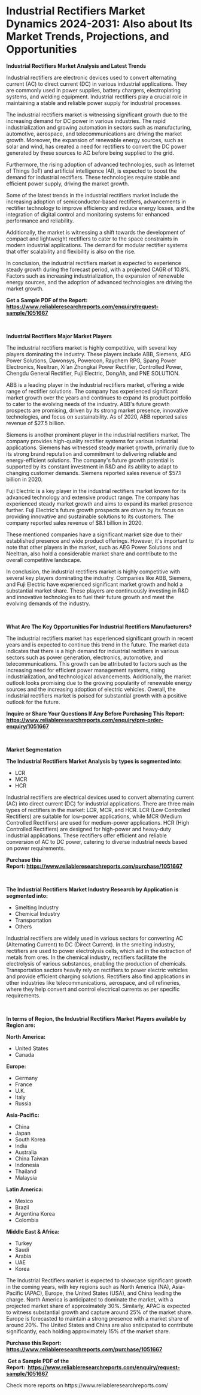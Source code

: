 <p><h1>Industrial Rectifiers Market Dynamics 2024-2031: Also about Its Market Trends, Projections, and Opportunities</h1></p><p><strong>Industrial Rectifiers Market Analysis and Latest Trends</strong></p>
<p><p>Industrial rectifiers are electronic devices used to convert alternating current (AC) to direct current (DC) in various industrial applications. They are commonly used in power supplies, battery chargers, electroplating systems, and welding equipment. Industrial rectifiers play a crucial role in maintaining a stable and reliable power supply for industrial processes.</p><p>The industrial rectifiers market is witnessing significant growth due to the increasing demand for DC power in various industries. The rapid industrialization and growing automation in sectors such as manufacturing, automotive, aerospace, and telecommunications are driving the market growth. Moreover, the expansion of renewable energy sources, such as solar and wind, has created a need for rectifiers to convert the DC power generated by these sources to AC before being supplied to the grid.</p><p>Furthermore, the rising adoption of advanced technologies, such as Internet of Things (IoT) and artificial intelligence (AI), is expected to boost the demand for industrial rectifiers. These technologies require stable and efficient power supply, driving the market growth.</p><p>Some of the latest trends in the industrial rectifiers market include the increasing adoption of semiconductor-based rectifiers, advancements in rectifier technology to improve efficiency and reduce energy losses, and the integration of digital control and monitoring systems for enhanced performance and reliability.</p><p>Additionally, the market is witnessing a shift towards the development of compact and lightweight rectifiers to cater to the space constraints in modern industrial applications. The demand for modular rectifier systems that offer scalability and flexibility is also on the rise.</p><p>In conclusion, the industrial rectifiers market is expected to experience steady growth during the forecast period, with a projected CAGR of 10.8%. Factors such as increasing industrialization, the expansion of renewable energy sources, and the adoption of advanced technologies are driving the market growth.</p></p>
<p><strong>Get a Sample PDF of the Report:&nbsp; <a href="https://www.reliableresearchreports.com/enquiry/request-sample/1051667">https://www.reliableresearchreports.com/enquiry/request-sample/1051667</a></strong></p>
<p>&nbsp;</p>
<p><strong>Industrial Rectifiers Major Market Players</strong></p>
<p><p>The industrial rectifiers market is highly competitive, with several key players dominating the industry. These players include ABB, Siemens, AEG Power Solutions, Dawonsys, Powercon, Raychem RPG, Spang Power Electronics, Neeltran, Xi’an Zhongkai Power Rectifier, Controlled Power, Chengdu General Rectifier, Fuji Electric, DongAh, and PNE SOLUTION.</p><p>ABB is a leading player in the industrial rectifiers market, offering a wide range of rectifier solutions. The company has experienced significant market growth over the years and continues to expand its product portfolio to cater to the evolving needs of the industry. ABB's future growth prospects are promising, driven by its strong market presence, innovative technologies, and focus on sustainability. As of 2020, ABB reported sales revenue of $27.5 billion.</p><p>Siemens is another prominent player in the industrial rectifiers market. The company provides high-quality rectifier systems for various industrial applications. Siemens has witnessed steady market growth, primarily due to its strong brand reputation and commitment to delivering reliable and energy-efficient solutions. The company's future growth potential is supported by its constant investment in R&D and its ability to adapt to changing customer demands. Siemens reported sales revenue of $57.1 billion in 2020.</p><p>Fuji Electric is a key player in the industrial rectifiers market known for its advanced technology and extensive product range. The company has experienced steady market growth and aims to expand its market presence further. Fuji Electric's future growth prospects are driven by its focus on providing innovative and sustainable solutions to its customers. The company reported sales revenue of $8.1 billion in 2020.</p><p>These mentioned companies have a significant market size due to their established presence and wide product offerings. However, it's important to note that other players in the market, such as AEG Power Solutions and Neeltran, also hold a considerable market share and contribute to the overall competitive landscape.</p><p>In conclusion, the industrial rectifiers market is highly competitive with several key players dominating the industry. Companies like ABB, Siemens, and Fuji Electric have experienced significant market growth and hold a substantial market share. These players are continuously investing in R&D and innovative technologies to fuel their future growth and meet the evolving demands of the industry.</p></p>
<p>&nbsp;</p>
<p><strong>What Are The Key Opportunities For Industrial Rectifiers Manufacturers?</strong></p>
<p><p>The industrial rectifiers market has experienced significant growth in recent years and is expected to continue this trend in the future. The market data indicates that there is a high demand for industrial rectifiers in various sectors such as power generation, electronics, automotive, and telecommunications. This growth can be attributed to factors such as the increasing need for efficient power management systems, rising industrialization, and technological advancements. Additionally, the market outlook looks promising due to the growing popularity of renewable energy sources and the increasing adoption of electric vehicles. Overall, the industrial rectifiers market is poised for substantial growth with a positive outlook for the future.</p></p>
<p><strong>Inquire or Share Your Questions If Any Before Purchasing This Report: <a href="https://www.reliableresearchreports.com/enquiry/pre-order-enquiry/1051667">https://www.reliableresearchreports.com/enquiry/pre-order-enquiry/1051667</a></strong></p>
<p>&nbsp;</p>
<p><strong>Market Segmentation</strong></p>
<p><strong>The Industrial Rectifiers Market Analysis by types is segmented into:</strong></p>
<p><ul><li>LCR</li><li>MCR</li><li>HCR</li></ul></p>
<p><p>Industrial rectifiers are electrical devices used to convert alternating current (AC) into direct current (DC) for industrial applications. There are three main types of rectifiers in the market: LCR, MCR, and HCR. LCR (Low Controlled Rectifiers) are suitable for low-power applications, while MCR (Medium Controlled Rectifiers) are used for medium-power applications. HCR (High Controlled Rectifiers) are designed for high-power and heavy-duty industrial applications. These rectifiers offer efficient and reliable conversion of AC to DC power, catering to diverse industrial needs based on power requirements.</p></p>
<p><strong>Purchase this Report:&nbsp;<a href="https://www.reliableresearchreports.com/purchase/1051667">https://www.reliableresearchreports.com/purchase/1051667</a></strong></p>
<p>&nbsp;</p>
<p><strong>The Industrial Rectifiers Market Industry Research by Application is segmented into:</strong></p>
<p><ul><li>Smelting Industry</li><li>Chemical Industry</li><li>Transportation</li><li>Others</li></ul></p>
<p><p>Industrial rectifiers are widely used in various sectors for converting AC (Alternating Current) to DC (Direct Current). In the smelting industry, rectifiers are used to power electrolysis cells, which aid in the extraction of metals from ores. In the chemical industry, rectifiers facilitate the electrolysis of various substances, enabling the production of chemicals. Transportation sectors heavily rely on rectifiers to power electric vehicles and provide efficient charging solutions. Rectifiers also find applications in other industries like telecommunications, aerospace, and oil refineries, where they help convert and control electrical currents as per specific requirements.</p></p>
<p>&nbsp;</p>
<p><strong>In terms of Region, the Industrial Rectifiers Market Players available by Region are:</strong></p>
<p>
    <p> <strong> North America: </strong>
        <ul>
            <li>United States</li>
            <li>Canada</li>
        </ul>
        </p> 
    <p> <strong> Europe: </strong>
        <ul>
            <li>Germany</li>
            <li>France</li>
            <li>U.K.</li>
            <li>Italy</li>
            <li>Russia</li>
        </ul>
        </p> 
    <p> <strong> Asia-Pacific: </strong>
        <ul>
            <li>China</li>
            <li>Japan</li>
            <li>South Korea</li>
            <li>India</li>
            <li>Australia</li>
            <li>China Taiwan</li>
            <li>Indonesia</li>
            <li>Thailand</li>
            <li>Malaysia</li>
        </ul>
        </p> 
    <p> <strong> Latin America: </strong>
        <ul>
            <li>Mexico</li>
            <li>Brazil</li>
            <li>Argentina Korea</li>
            <li>Colombia</li>
        </ul>
        </p> 
    <p> <strong> Middle East & Africa: </strong>
        <ul>
            <li>Turkey</li>
            <li>Saudi</li>
            <li>Arabia</li>
            <li>UAE</li>
            <li>Korea</li>
        </ul>
    </p>
    </p>
<p><p>The Industrial Rectifiers market is expected to showcase significant growth in the coming years, with key regions such as North America (NA), Asia-Pacific (APAC), Europe, the United States (USA), and China leading the charge. North America is anticipated to dominate the market, with a projected market share of approximately 30%. Similarly, APAC is expected to witness substantial growth and capture around 25% of the market share. Europe is forecasted to maintain a strong presence with a market share of around 20%. The United States and China are also anticipated to contribute significantly, each holding approximately 15% of the market share.</p></p>
<p><strong>Purchase this Report: <a href="https://www.reliableresearchreports.com/purchase/1051667">https://www.reliableresearchreports.com/purchase/1051667</a></strong></p>
<p>&nbsp;<strong>Get a Sample PDF of the Report:&nbsp;&nbsp;<a href="https://www.reliableresearchreports.com/enquiry/request-sample/1051667">https://www.reliableresearchreports.com/enquiry/request-sample/1051667</a></strong></p>
<p><strong></strong></p>
<p>Check more reports on https://www.reliableresearchreports.com/</p>